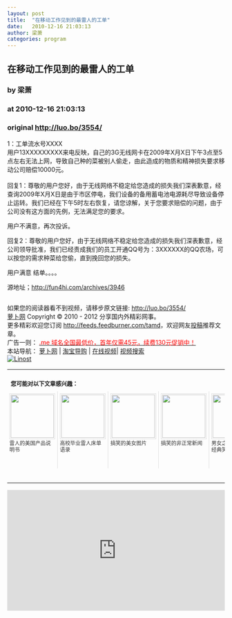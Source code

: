 ```yaml
---
layout: post
title:  "在移动工作见到的最雷人的工单"
date:   2010-12-16 21:03:13
author: 梁萧
categories: program
---
```


## 在移动工作见到的最雷人的工单
### by 梁萧
### at 2010-12-16 21:03:13
### original <http://luo.bo/3554/>

<p>1：工单流水号XXXX<br> 用户13XXXXXXXXX来电反映，自己的3G无线网卡在2009年X月X日下午3点至5点左右无法上网，导致自己种的菜被别人偷走，由此造成的物质和精神损失要求移动公司赔偿10000元。<br> <span></span><br> 回复1：尊敬的用户您好，由于无线网络不稳定给您造成的损失我们深表歉意，经查询2009年X月X日是由于市区停电，我们设备的备用蓄电池电源耗尽导致设备停止运转。我们已经在下午5时左右恢复，请您谅解，关于您要求赔偿的问题，由于公司没有这方面的先例，无法满足您的要求。</p><p>用户不满意，再次投诉。</p><p>回复2：尊敬的用户您好，由于无线网络不稳定给您造成的损失我们深表歉意，经公司领导批准，我们已经责成我们的员工开通QQ号为：3XXXXXX的QQ农场，可以按您的需求种菜给您偷，直到挽回您的损失。</p><p>用户满意 结单。。。。</p><p>源地址；<a href="http://fun4hi.com/archives/3946">http://fun4hi.com/archives/3946</a></p><p><img src="http://dulei.si/files/90b3a6eacdf33fb397859a7222c4b20c.jpg" alt="" border=""></p><p>如果您的阅读器看不到视频，请移步原文链接: <a href="http://luo.bo/3554/">http://luo.bo/3554/</a> <br> <a href="http:////luo.bo/" title="萝卜网 - 人人都是艺术家">萝卜网</a> Copyright ©   2010 - 2012 分享国内外精彩网事。<br> 更多精彩欢迎您订阅 <a href="http://feeds.feedburner.com/tamd">http://feeds.feedburner.com/tamd</a>，欢迎网友<a href="http://luo.bo/delivery/">投稿</a>推荐文章。<br> 广告一则： <a href="http://zi.mu/domain"><font color="red">.me 域名全国最低价，首年仅需45元，续费130元促销中！</font></a><br> 本站导航： <a href="http://luo.bo/">萝卜网</a> | <a href="http://tao.luo.bo/">淘宝导购</a> | <a href="http://v2.luo.bo/">在线视频</a>| <a href="http://v.luo.bo/">视频搜索</a><br> <a href="http://zi.mu/linost" title="Linost"><img src="http://dulei.si/files/966647b88eb7c4530535056df8d2d83f.gif" alt="Linost" border="0"></a><table cellspacing="0" cellpadding="3" border="0"><tr><td colspan="5"><b><font size="-1" style="display:block!important;padding:20px 0 5px!important">您可能对以下文章感兴趣：</font></b></td></tr><tr><td width="106" valign="top" style="padding:5px!important;margin:0!important"> <a title="雷人的美国产品说明书" style="text-decoration:none!important" href="http://www.wumii.com/ext/redirect.htm?url=http%3A%2F%2Fluo.bo%2F2885%2F&amp;from=http%3A%2F%2Fluo.bo%2F3554%2F"> <img style="margin:0!important;padding:2px!important;border:1px solid #dddddd!important;width:100px!important;height:100px!important" src="http://static.wumii.com/site_images/2010/11/24/1056622.jpg" width="100px" height="100px"><br> <font size="-1" color="#333333" style="display:block!important;line-height:15px!important;width:106px!important;font:12px/15px arial!important;height:60px!important;margin:3px 0 0 0!important;padding:0!important;overflow:hidden!important">雷人的美国产品说明书</font> </a></td><td width="106" valign="top" style="padding:5px!important;margin:0!important;border-left:1px solid #dddddd!important"> <a title="高校毕业雷人床单语录" style="text-decoration:none!important" href="http://www.wumii.com/ext/redirect.htm?url=http%3A%2F%2Fluo.bo%2F2747%2F&amp;from=http%3A%2F%2Fluo.bo%2F3554%2F"> <img style="margin:0!important;padding:2px!important;border:1px solid #dddddd!important;width:100px!important;height:100px!important" src="http://static.wumii.com/site_images/2010/11/20/1018004.jpg" width="100px" height="100px"><br> <font size="-1" color="#333333" style="display:block!important;line-height:15px!important;width:106px!important;font:12px/15px arial!important;height:60px!important;margin:3px 0 0 0!important;padding:0!important;overflow:hidden!important">高校毕业雷人床单语录</font> </a></td><td width="106" valign="top" style="padding:5px!important;margin:0!important;border-left:1px solid #dddddd!important"> <a title="搞笑的美女图片" style="text-decoration:none!important" href="http://www.wumii.com/ext/redirect.htm?url=http%3A%2F%2Fluo.bo%2F2912%2F&amp;from=http%3A%2F%2Fluo.bo%2F3554%2F"> <img style="margin:0!important;padding:2px!important;border:1px solid #dddddd!important;width:100px!important;height:100px!important" src="http://static.wumii.com/site_images/2010/11/24/1066365.gif" width="100px" height="100px"><br> <font size="-1" color="#333333" style="display:block!important;line-height:15px!important;width:106px!important;font:12px/15px arial!important;height:60px!important;margin:3px 0 0 0!important;padding:0!important;overflow:hidden!important">搞笑的美女图片</font> </a></td><td width="106" valign="top" style="padding:5px!important;margin:0!important;border-left:1px solid #dddddd!important"> <a title="搞笑的非正常新闻" style="text-decoration:none!important" href="http://www.wumii.com/ext/redirect.htm?url=http%3A%2F%2Fluo.bo%2F2795%2F&amp;from=http%3A%2F%2Fluo.bo%2F3554%2F"> <img style="margin:0!important;padding:2px!important;border:1px solid #dddddd!important;width:100px!important;height:100px!important" src="http://static.wumii.com/site_images/2010/11/21/1031548.jpg" width="100px" height="100px"><br> <font size="-1" color="#333333" style="display:block!important;line-height:15px!important;width:106px!important;font:12px/15px arial!important;height:60px!important;margin:3px 0 0 0!important;padding:0!important;overflow:hidden!important">搞笑的非正常新闻</font> </a></td><td width="106" valign="top" style="padding:5px!important;margin:0!important;border-left:1px solid #dddddd!important"> <a title="男女之间火辣辣的经典笑话" style="text-decoration:none!important" href="http://www.wumii.com/ext/redirect.htm?url=http%3A%2F%2Fluo.bo%2F2930%2F&amp;from=http%3A%2F%2Fluo.bo%2F3554%2F"> <img style="margin:0!important;padding:2px!important;border:1px solid #dddddd!important;width:100px!important;height:100px!important" src="http://static.wumii.com/site_images/2010/11/25/1071835.jpg" width="100px" height="100px"><br> <font size="-1" color="#333333" style="display:block!important;line-height:15px!important;width:106px!important;font:12px/15px arial!important;height:60px!important;margin:3px 0 0 0!important;padding:0!important;overflow:hidden!important">男女之间火辣辣的经典笑话</font> </a></td></tr><tr><td colspan="5" align="right"> <a style="text-decoration:none!important" href="http://www.wumii.com/widget/relatedItems.htm" title="无觅相关文章插件"> <font size="-1" color="#bbbbbb" style="display:block!important;font-family:arial!important;padding:5px 0!important;font-size:12px!important;color:#bbb!important">无觅</font> </a></td></tr></table><p><iframe src="http://feedads.g.doubleclick.net/~ah/f/7sv1ooo89v8jfelhdjk8plpa64/300/250?ca=1&amp;fh=280#http%3A%2F%2Fluo.bo%2F3554%2F" width="100%" height="280" frameborder="0" scrolling="no" marginwidth="0" marginheight="0"></iframe></p></p>